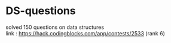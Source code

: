 # DS-questions
solved 150 questions on data structures<br>
link : https://hack.codingblocks.com/app/contests/2533 (rank 6)
